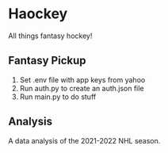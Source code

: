 # Haockey

All things fantasy hockey!

## Fantasy Pickup

1. Set .env file with app keys from yahoo
2. Run auth.py to create an auth.json file
3. Run main.py to do stuff

## Analysis

A data analysis of the 2021-2022 NHL season.
